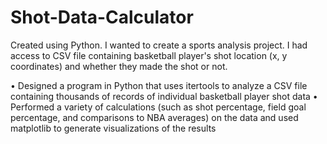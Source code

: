 # Shot-Data-Calculator

Created using Python. I wanted to create a sports analysis project. I had access to CSV file containing basketball player's shot location (x, y coordinates) and whether they made the shot or not. 

• Designed a program in Python that uses itertools to analyze a CSV file containing thousands of records of individual basketball player shot data
• Performed a variety of calculations (such as shot percentage, field goal percentage, and comparisons to NBA averages) on the data and used matplotlib to generate visualizations of the results
